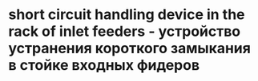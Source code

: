 # short circuit handling device in the rack of inlet feeders - устройство устранения короткого замыкания в стойке входных фидеров
